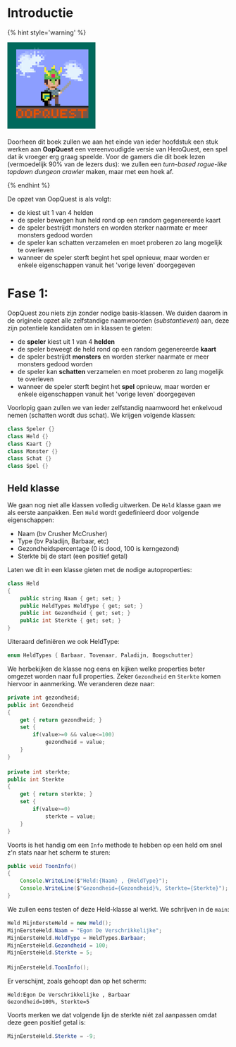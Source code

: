 <!---
1. Basis klassen monster, schat en helden met nodige properties
2. Random monster generator
3. Constructor om helden in te stellen + static kaartgenerator
4. Lijst van monsters, dictionary van schatten
5. overerving van monsters en kamers
6. exception handling voor user input
7. abstracte gameelement klasse
8. held+inventaris , kaart+monster+held
9. spelmanager
10. klaarmaken voor de toekomst ?--->

# Introductie 

<!---NOBOOKSTART--->
{% hint style='warning' %}
<!---NOBOOKEND--->
<!---{aside}--->
<!--- {float:right, width:50%} --->
![](../assets/oopquesttitel.png)

Doorheen dit boek zullen we aan het einde van ieder hoofdstuk een stuk werken aan **OopQuest** een vereenvoudigde versie van HeroQuest, een spel dat ik vroeger erg graag speelde. Voor de gamers die dit boek lezen (vermoedelijk 90% van de lezers dus): we zullen een *turn-based rogue-like topdown dungeon crawler* maken, maar met een hoek af.
<!---{/aside}--->
<!---NOBOOKSTART--->
{% endhint %}
<!---NOBOOKEND--->



De opzet van OopQuest is als volgt:
* de kiest uit 1 van 4 helden
* de speler bewegen hun held rond op een random gegenereerde kaart
* de speler bestrijdt monsters en worden sterker naarmate er meer monsters gedood worden
* de speler kan schatten verzamelen en moet proberen zo lang mogelijk te overleven
* wanneer de speler sterft begint het spel opnieuw, maar worden er enkele eigenschappen vanuit het 'vorige leven' doorgegeven


# Fase 1: 

OopQuest zou niets zijn zonder nodige basis-klassen. We duiden daarom in de originele opzet alle zelfstandige naamwoorden (*substantieven*) aan, deze zijn potentiele kandidaten om in klassen te gieten:

* de **speler** kiest uit 1 van 4 **helden**
* de speler beweegt de held rond op een random gegenereerde **kaart**
* de speler bestrijdt **monsters** en worden sterker naarmate er meer monsters gedood worden
* de speler kan **schatten** verzamelen en moet proberen zo lang mogelijk te overleven
* wanneer de speler sterft begint het **spel** opnieuw, maar worden er enkele eigenschappen vanuit het 'vorige leven' doorgegeven

Voorlopig gaan zullen we van ieder zelfstandig naamwoord het enkelvoud nemen (schatten wordt dus schat).
We krijgen volgende klassen:

```java
class Speler {}
class Held {}
class Kaart {}
class Monster {}
class Schat {}
class Spel {}
```

## Held klasse

We gaan nog niet alle klassen volledig uitwerken. De ``Held`` klasse gaan we als eerste aanpakken. Een ``Held`` wordt gedefinieerd door volgende eigenschappen:
* Naam (bv Crusher McCrusher)
* Type (bv Paladijn, Barbaar, etc)
* Gezondheidspercentage (0 is dood, 100 is kerngezond)
* Sterkte bij de start (een positief getal)

Laten we dit in een klasse gieten met de nodige autoproperties:

```java
class Held
{
    public string Naam { get; set; }
    public HeldTypes HeldType { get; set; }
    public int Gezondheid { get; set; }
    public int Sterkte { get; set; }
}
```

Uiteraard definiëren we ook HeldType:
```java
enum HeldTypes { Barbaar, Tovenaar, Paladijn, Boogschutter}
```

We herbekijken de klasse nog eens en kijken welke properties beter omgezet worden naar full properties. Zeker ``Gezondheid`` en ``Sterkte`` komen hiervoor in aanmerking. We veranderen deze naar:

```csharp
private int gezondheid;
public int Gezondheid
{
    get { return gezondheid; }
    set { 
        if(value>=0 && value<=100)
            gezondheid = value; 
    }   
}

private int sterkte;
public int Sterkte
{
    get { return sterkte; }
    set {
        if(value>=0)
            sterkte = value; 
    }
}
```

Voorts is het handig om een ``Info`` methode te hebben op een held om snel z'n stats naar het scherm te sturen:

```java
public void ToonInfo()
{
    Console.WriteLine($"Held:{Naam} , {HeldType}");
    Console.WriteLine($"Gezondheid={Gezondheid}%, Sterkte={Sterkte}");
}
```

We zullen eens testen of deze Held-klasse al werkt. We schrijven in de ``main``:

```java
Held MijnEersteHeld = new Held();
MijnEersteHeld.Naam = "Egon De Verschrikkelijke";
MijnEersteHeld.HeldType = HeldTypes.Barbaar;
MijnEersteHeld.Gezondheid = 100;
MijnEersteHeld.Sterkte = 5;

MijnEersteHeld.ToonInfo();
```
Er verschijnt, zoals gehoopt dan op het scherm:

```text
Held:Egon De Verschrikkelijke , Barbaar
Gezondheid=100%, Sterkte=5
```

Voorts merken we dat volgende lijn de sterkte niét zal aanpassen omdat deze geen positief getal is:
```java
MijnEersteHeld.Sterkte = -9;
```